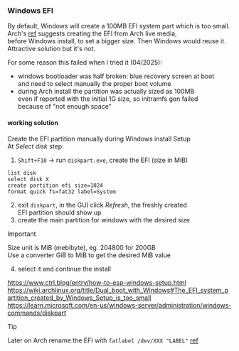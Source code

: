 ### Windows EFI

By default, Windows will create a 100MB EFI system part which is
too small.\
Arch's [ref](https://wiki.archlinux.org/title/Dual_boot_with_Windows#The_EFI_system_partition_created_by_Windows_Setup_is_too_small)
suggests creating the EFI from Arch live media,\
before Windows install, to set a bigger size. Then Windows would reuse it.\
Attractive solution but it's not.

For some reason this failed when I tried it (04/2025):

- windows bootloader was half broken: blue recovery screen at boot\
  and need to select manually the proper boot volume
- during Arch install the partition was actually sized as 100MB\
  even if reported with the initial 1G size, so initramfs gen failed\
  because of "not enough space"

#### working solution

Create the EFI partition manually during Windows install Setup\
At _Select disk_ step:

1. `Shift+F10` → run `diskpart.exe`, create the EFI (size in MiB)

```
list disk
select disk X
create partition efi size=1024
format quick fs=fat32 label=System
```

2. exit `diskpart`, in the GUI click _Refresh_, the freshly created\
   EFI partition should show up
3. create the main partition for windows with the desired size

> [!IMPORTANT]
> Size unit is MiB (mebibyte), eg. 204800 for 200GB\
> Use a converter GiB to MiB to get the desired MiB value

4. select it and continue the install

https://www.ctrl.blog/entry/how-to-esp-windows-setup.html
https://wiki.archlinux.org/title/Dual_boot_with_Windows#The_EFI_system_partition_created_by_Windows_Setup_is_too_small
https://learn.microsoft.com/en-us/windows-server/administration/windows-commands/diskpart

> [!TIP]
> Later on Arch rename the EFI with `fatlabel /dev/XXX "LABEL"` [ref](https://wiki.archlinux.org/title/Persistent_block_device_naming#by-label)
